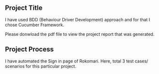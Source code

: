 
## Project Title
I have used BDD (Behaviour Driver Development) approach and for that I chose Cucumber Framework.

Please donwload the pdf file to view the project report that was generated.
## Project Process 
I have automated the Sign in page of Rokomari. Here, total 3 test cases/ scenarios for this particular project.


